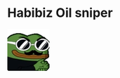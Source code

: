 # Habibiz Oil sniper
![alt text](https://github.com/rufiandev/habibiz-oil-sniper-extension/blob/main/evilpepe.webp)
